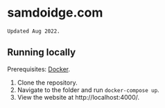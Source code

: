 # samdoidge.com

`Updated Aug 2022.`

## Running locally

Prerequisites: [Docker](https://www.docker.com/).

1. Clone the repository.
2. Navigate to the folder and run `docker-compose up`.
3. View the website at http://localhost:4000/.
